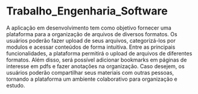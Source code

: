 # Trabalho_Engenharia_Software

A aplicação em desenvolvimento tem como objetivo fornecer uma plataforma para a organização de arquivos de diversos formatos. Os usuários poderão fazer upload de seus arquivos, categorizá-los por modulos e acessar conteúdos de forma intuitiva. Entre as principais funcionalidades, a plataforma permitirá o upload de arquivos de diferentes formatos. Além disso, será possível adicionar bookmarks em páginas de interesse em pdfs e fazer anotações na organização. Caso desejem, os usuários poderão compartilhar seus materiais com outras pessoas, tornando a plataforma um ambiente colaborativo para organização e estudo.
